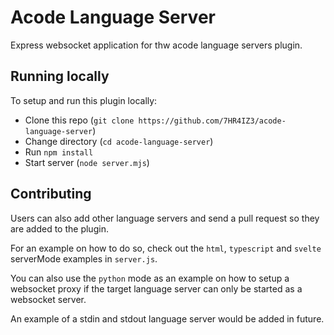 # Acode Language Server

 Express websocket application for thw acode language servers plugin.

## Running locally

To setup and run this plugin locally:

- Clone this repo (`git clone https://github.com/7HR4IZ3/acode-language-server`)
- Change directory (`cd acode-language-server`)
- Run `npm install`
- Start server (`node server.mjs`)

## Contributing

Users can also add other language servers and send a pull request so they are
added to the plugin.

For an example on how to do so, check out the `html`, `typescript` and `svelte`
serverMode examples in `server.js`.

You can also use the `python` mode as an example on how to setup a websocket
proxy if the target language server can only be started as a websocket server.

An example of a stdin and stdout language server would be added in future.

